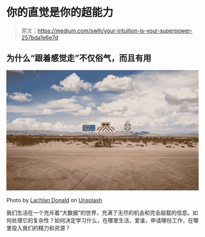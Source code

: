 # 你的直觉是你的超能力

> 原文：<https://medium.com/swlh/your-intuition-is-your-superpower-257bda1e6e7d>

## 为什么“跟着感觉走”不仅俗气，而且有用

![](img/31e56bc404645566b6d4c30ae7fad9f1.png)

Photo by [Lachlan Donald](https://unsplash.com/@lox?utm_source=unsplash&utm_medium=referral&utm_content=creditCopyText) on [Unsplash](https://unsplash.com/collections/2211957/my-first-collection/17f868737114840cc6d69669191ed198?utm_source=unsplash&utm_medium=referral&utm_content=creditCopyText)

我们生活在一个充斥着“大数据”的世界，充满了无尽的机会和完全超载的信息。如何处理它的复杂性？如何决定学习什么，在哪里生活，爱谁，申请哪份工作，在哪里投入我们的精力和资源？